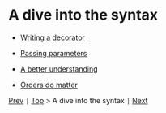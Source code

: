 # A dive into the syntax

* [Writing a decorator](1-write/README.md)

* [Passing parameters](2-params/README.md)

* [A better understanding](3-understand/README.md)

* [Orders do matter](4-order/README.md)

[Prev](../1-intro/README.md) `|` [Top](../README.md) > A dive into the syntax `|` [Next](../3-staticmethod/README.md)
